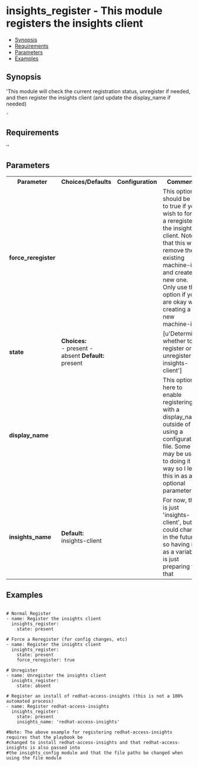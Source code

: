 insights_register - This module registers the insights client
====================================
- [Synopsis](Synopsis)
- [Requirements](Requirements)
- [Parameters](Parameters)
- [Examples](Examples)

## Synopsis
'This module will check the current registration status, unregister if needed, and
    then register the insights client (and update the display_name if needed)

    '

## Requirements
''

## Parameters

<table>
<tr>
<th> Parameter </th>
<th> Choices/Defaults </th>
<th> Configuration </th>
<th> Comments </th>
</tr>
<tr>
<td><b>force_reregister</b></br>
</td>
<td></td>
<td></td>
<td> This option should be set to true if you wish to force a reregister of the insights-client. Note that this will remove the existing machine-id and create a new one. Only use this option if you are okay with creating a new machine-id.
</td>
</tr>
<tr>
<td><b>state</b></br>
</td>
<td><b>Choices:</b><br>
- present
- absent
<b>Default:</b><br> 
present</td>
<td></td>
<td> [u'Determines whether to register or unregister insights-client']</td>
</tr>
<tr>
<td><b>display_name</b></br>
</td>
<td></td>
<td></td>
<td> This option is here to enable registering with a display_name outside of using a configuration file. Some may be used to doing it this way so I left this in as an optional parameter.
</td>
</tr>
<tr>
<td><b>insights_name</b></br>
</td>
<td><b>Default:</b><br> 
insights-client</td>
<td></td>
<td> For now, this is just 'insights-client', but it could change in the future so having it as a variable is just preparing for that
</td>
</tr>
</table>

## Examples
```

# Normal Register
- name: Register the insights client
  insights_register:
    state: present

# Force a Reregister (for config changes, etc)
- name: Register the insights client
  insights_register:
    state: present
    force_reregister: true

# Unregister
- name: Unregister the insights client
  insights_register:
    state: absent

# Register an install of redhat-access-insights (this is not a 100% automated process)
- name: Register redhat-access-insights
  insights_register:
    state: present
    insights_name: 'redhat-access-insights'

#Note: The above example for registering redhat-access-insights requires that the playbook be
#changed to install redhat-access-insights and that redhat-access-insights is also passed into
#the insights_config module and that the file paths be changed when using the file module

```
